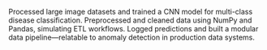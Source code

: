 Processed large image datasets and trained a CNN model for multi-class disease classification.
Preprocessed and cleaned data using NumPy and Pandas, simulating ETL workflows.
Logged predictions and built a modular data pipeline—relatable to anomaly detection in production data systems.
